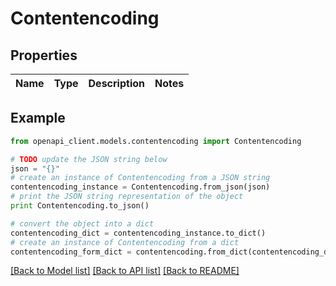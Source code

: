 # Contentencoding


## Properties
Name | Type | Description | Notes
------------ | ------------- | ------------- | -------------

## Example

```python
from openapi_client.models.contentencoding import Contentencoding

# TODO update the JSON string below
json = "{}"
# create an instance of Contentencoding from a JSON string
contentencoding_instance = Contentencoding.from_json(json)
# print the JSON string representation of the object
print Contentencoding.to_json()

# convert the object into a dict
contentencoding_dict = contentencoding_instance.to_dict()
# create an instance of Contentencoding from a dict
contentencoding_form_dict = contentencoding.from_dict(contentencoding_dict)
```
[[Back to Model list]](../README.md#documentation-for-models) [[Back to API list]](../README.md#documentation-for-api-endpoints) [[Back to README]](../README.md)


